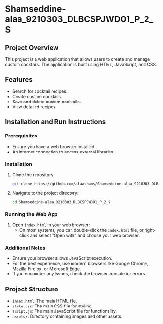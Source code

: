 # Shamseddine-alaa_9210303_DLBCSPJWD01_P_2_S

## Project Overview
This project is a web application that allows users to create and manage custom cocktails. The application is built using HTML, JavaScript, and CSS.

## Features
- Search for cocktail recipes.
- Create custom cocktails.
- Save and delete custom cocktails.
- View detailed recipes.

## Installation and Run Instructions

### Prerequisites
- Ensure you have a web browser installed.
- An internet connection to access external libraries.

### Installation
1. Clone the repository:
    ```bash
    git clone https://github.com/alaashams/Shamseddine-alaa_9210303_DLBCSPJWD01_P_2_S.git
    ```
2. Navigate to the project directory:
    ```bash
    cd Shamseddine-alaa_9210303_DLBCSPJWD01_P_2_S
    ```

### Running the Web App
1. Open `index.html` in your web browser:
    - On most systems, you can double-click the `index.html` file, or right-click and select "Open with" and choose your web browser.

### Additional Notes
- Ensure your browser allows JavaScript execution.
- For the best experience, use modern browsers like Google Chrome, Mozilla Firefox, or Microsoft Edge.
- If you encounter any issues, check the browser console for errors.

## Project Structure
- `index.html`: The main HTML file.
- `style.css`: The main CSS file for styling.
- `script.js`: The main JavaScript file for functionality.
- `assets/`: Directory containing images and other assets.


